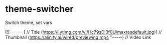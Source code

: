 # theme-switcher

Switch theme, set vars

[![-------]          // Title
(https://i.ytimg.com/vi/Hc79sDi3f0U/maxresdefault.jpg)] // Thumbnail
(https://alinity.ai/wired/previewing.mp4 "-----)    // Video Link
